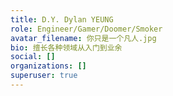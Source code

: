 ```yaml
---
title: D.Y. Dylan YEUNG
role: Engineer/Gamer/Doomer/Smoker
avatar_filename: 你只是一个凡人.jpg
bio: 擅长各种领域从入门到业余
social: []
organizations: []
superuser: true
---
```

